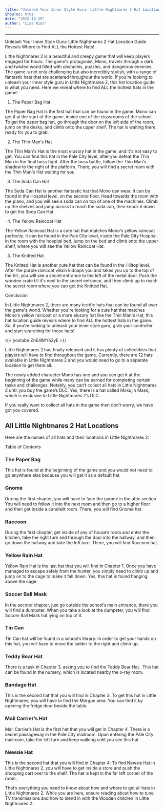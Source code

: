 ```yaml
---
title: "Unleash Your Inner Style Guru: Little Nightmares 2 Hat Location Guide Reveals Where to Find ALL the Hottest Hats!"
ShowToc: true 
date: "2022-12-29"
author: "Lisa Rios"
---
```

*****
Unleash Your Inner Style Guru: Little Nightmares 2 Hat Location Guide Reveals Where to Find ALL the Hottest Hats!

Little Nightmares 2 is a beautiful and creepy game that will keep players engaged for hours. The game's protagonist, Mono, travels through a dark and twisted world filled with obstacles, puzzles, and dangerous enemies. The game is not only challenging but also incredibly stylish, with a range of fantastic hats that are scattered throughout the world. If you're looking to unleash your inner style guru in Little Nightmares 2, this hat location guide is what you need. Here we reveal where to find ALL the hottest hats in the game!

1. The Paper Bag Hat

The Paper Bag Hat is the first hat that can be found in the game. Mono can get it at the start of the game, inside one of the classrooms of the school. To get the paper bag hat, go through the door on the left side of the room, jump on the desks, and climb onto the upper shelf. The hat is waiting there, ready for you to grab.

2. The Thin Man's Hat

The Thin Man's Hat is the most elusory hat in the game, and it's not easy to get. You can find this hat in the Pale City level, after you defeat the Thin Man in the final boss fight. After the boss battle, follow the Thin Man's shadow to the right of the platform. There, you will find a secret room with the Thin Man's Hat waiting for you.

3. The Soda Can Hat

The Soda Can Hat is another fantastic hat that Mono can wear. It can be found in the Hospital level, on the second floor. Head towards the room with the piano, and you will see a soda can on top of one of the machines. Climb up the shelves and jump across to reach the soda can, then knock it down to get the Soda Can Hat.

4. The Yellow Raincoat Hat

The Yellow Raincoat Hat is a cute hat that matches Mono's yellow raincoat perfectly. It can be found in the Pale City level, inside the Pale City Hospital. In the room with the hospital bed, jump on the bed and climb onto the upper shelf, where you will see the Yellow Raincoat Hat.

5. The Knitted Hat

The Knitted Hat is another cute hat that can be found in the Hilltop level. After the purple raincoat villain kidnaps you and takes you up to the top of the hill, you will see a secret entrance to the left of the metal door. Push the wooden crate till it's next to the secret entrance, and then climb up to reach the secret room where you can get the Knitted Hat.

Conclusion

In Little Nightmares 2, there are many terrific hats that can be found all over the game's world. Whether you're looking for a cute hat that matches Mono's yellow raincoat or a more elusory hat like the Thin Man's Hat, this hat location guide reveals where to find ALL the hottest hats in the game. So, if you're looking to unleash your inner style guru, grab your controller and start searching for those hats!

{{< youtube ZnE4lMYa2yE >}} 



Little Nightmares 2 has finally released and it has plenty of collectibles that players will have to find throughout the game. Currently, there are 12 hats available in Little Nightmares 2 and you would need to go to a separate location to get them all.
 
The newly added character Mono has one and you can get it at the beginning of the game while many can be earned for completing certain tasks and challenges. Notably, you can’t collect all hats in Little Nightmares 2 until you buy the game’s DLC. Yes, there is a hat called Mokujin Mask, which is exclusive to Little Nightmares 2’s DLC.
 
If you really want to collect all hats in the game then don’t worry, we have got you covered.
 
## All Little Nightmares 2 Hat Locations
 
Here are the names of all hats and their locations in Little Nightmares 2:
 
Table of Contents
 
### The Paper Bag
 
This hat is found at the beginning of the game and you would not need to go anywhere else because you will get it as a default hat.
 
### Gnome
 
During the first chapter, you will have to face the gnome in the attic section. You will need to follow it into the next room and then go to a higher floor and then get inside a candlelit room. There, you will find Gnome hat.
 
### Raccoon
 
During the first chapter, get inside of any of house’s room and enter the kitchen, take the right turn and through the door into the hallway, and then go down the hallway and take the left turn. There, you will find Raccoon hat.
 
### Yellow Rain Hat
 
Yellow Rain Hat is the last hat that you will find in Chapter 1. Once you have managed to escape safely from the hunter, you simply need to climb up and jump on to the cage to make it fall down. Yes, this hat is found hanging above the cage.
 
### Soccer Ball Mask
 
In the second chapter, just go outside the school’s main entrance, there you will find a dumpster. When you take a look at the dumpster, you will find Soccer Ball Mask hat lying on top of it.
 
### Tin Can
 
Tin Can hat will be found in a school’s library. In order to get your hands on this hat, you will have to move the ladder to the right and climb up.
 
### Teddy Bear Hat
 
There is a task in Chapter 3, asking you to find the Teddy Bear Hat.  This hat can be found in the nursery, which is located nearby the x-ray room.
 
### Bandage Hat
 
This is the second hat that you will find in Chapter 3. To get this hat in Little Nightmares, you will have to find the Morgue area. You can find it by opening the fridge door beside the table.
 
### Mail Carrier’s Hat
 
Mail Carrier’s Hat is the first hat that you will get in Chapter 4. There is a secret passageway in the Pale City mailroom. Upon entering the Pale City mailroom, take the left turn and keep walking until you see this hat.
 
### Newsie Hat
 
This is the second hat that you will find in Chapter 4. To find Newsie Hat in Little Nightmares 2, you will have to get inside a store and push the shopping cart over to the shelf. The hat is kept in the far left corner of the room.
 
That’s everything you need to know about how and where to get all hats in Little Nightmares 2. While you are here, ensure reading about how to tune TV transmissions and how to blend in with the Wooden children in Little Nightmares 2.



